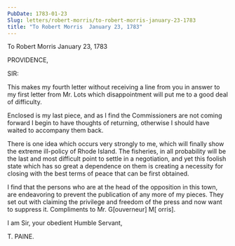```yaml
---
PubDate: 1783-01-23
Slug: letters/robert-morris/to-robert-morris-january-23-1783
title: "To Robert Morris  January 23, 1783"
---
```


   To Robert Morris  January 23, 1783

   PROVIDENCE,

   SIR:

   This makes my fourth letter without receiving a line from you in answer to
   my first letter from Mr. Lots which disappointment will put me to a good
   deal of difficulty.

   Enclosed is my last piece, and as I find the Commissioners are not coming
   forward I begin to have thoughts of returning, otherwise I should have
   waited to accompany them back.

   There is one idea which occurs very strongly to me, which will finally
   show the extreme ill-policy of Rhode Island. The fisheries, in all
   probability will be the last and most difficult point to settle in a
   negotiation, and yet this foolish state which has so great a dependence on
   them is creating a necessity for closing with the best terms of peace that
   can be first obtained.

   I find that the persons who are at the head of the opposition in this
   town, are endeavoring to prevent the publication of any more of my pieces.
   They set out with claiming the privilege and freedom of the press and now
   want to suppress it. Compliments to Mr. G[ouverneur] M[ orris].

   I am Sir, your obedient Humble Servant,

   T. PAINE.


